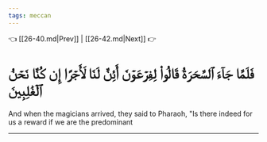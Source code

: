 ```yaml
---
tags: meccan
---
```


👈 [[26-40.md|Prev]] | [[26-42.md|Next]] 👉

# فَلَمَّا جَآءَ ٱلسَّحَرَةُ قَالُواْ لِفِرۡعَوۡنَ أَئِنَّ لَنَا لَأَجۡرًا إِن كُنَّا نَحۡنُ ٱلۡغَٰلِبِينَ

And when the magicians arrived, they said to Pharaoh, "Is there indeed for us a reward if we are the predominant

---

